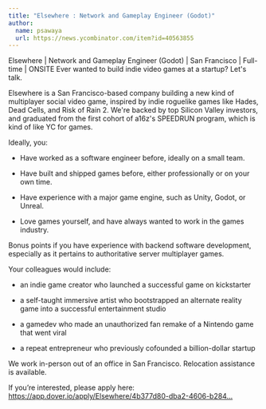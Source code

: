 ```yaml
---
title: "Elsewhere : Network and Gameplay Engineer (Godot)"
author:
  name: psawaya
  url: https://news.ycombinator.com/item?id=40563855
---
```

Elsewhere | Network and Gameplay Engineer (Godot) | San Francisco | Full-time | ONSITE
Ever wanted to build indie video games at a startup? Let&#x27;s talk.

Elsewhere is a San Francisco-based company building a new kind of multiplayer social video game, inspired by indie roguelike games like Hades, Dead Cells, and Risk of Rain 2. We&#x27;re backed by top Silicon Valley investors, and graduated from the first cohort of a16z&#x27;s SPEEDRUN program, which is kind of like YC for games.

Ideally, you:

* Have worked as a software engineer before, ideally on a small team.

* Have built and shipped games before, either professionally or on your own time.

* Have experience with a major game engine, such as Unity, Godot, or Unreal.

* Love games yourself, and have always wanted to work in the games industry.

Bonus points if you have experience with backend software development, especially as it pertains to authoritative server multiplayer games.

Your colleagues would include:
* an indie game creator who launched a successful game on kickstarter

* a self-taught immersive artist who bootstrapped an alternate reality game into a successful entertainment studio

* a gamedev who made an unauthorized fan remake of a Nintendo game that went viral

* a repeat entrepreneur who previously cofounded a billion-dollar startup

We work in-person out of an office in San Francisco. Relocation assistance is available.

If you’re interested, please apply here: <a href="https:&#x2F;&#x2F;app.dover.io&#x2F;apply&#x2F;Elsewhere&#x2F;4b377d80-dba2-4606-b284-32201c0e3a28&#x2F;?rs=76643084" rel="nofollow">https:&#x2F;&#x2F;app.dover.io&#x2F;apply&#x2F;Elsewhere&#x2F;4b377d80-dba2-4606-b284...</a>

